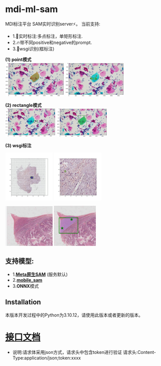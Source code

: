 # mdi-ml-sam
MDI标注平台 SAM实时识别server⚡️。
当前支持:
- 1.🌟实时标注:多点标注，单矩形标注.
- 2.🔥带不同positive和negative的prompt.
- 3.🐬wsgi识别(框标注)


<p float="left">
  <strong>(1) point模式</strong>
  <br>
  <img src="./docs/demo_point1.jpg" width="37.25%" />
  <img src="./docs/demo_point2.jpg" width="37.25%" />

  <strong>(2) rectangle模式</strong>
  <br>
  <img src="./docs/demo_rectangle1.jpg" width="32%" /> <img src="./docs/demo_rectangle2.jpg" width="32%" />

  
  <strong>(3) wsgi标注</strong>

  <img src="./docs/wsgi_demo1.png" width="30%" /> <img src="./docs/wsgi_demo2.png" width="30%" />
  
  <img src="./docs/wsgi_demo3.png" width="30%" /> <img src="./docs/wsgi_demo4.png" width="26.5%" />
</p>


## 支持模型:
  - 1.**[Meta原生SAM](https://github.com/facebookresearch/segment-anything)** (服务默认)
  - 2.**[mobile_sam](https://github.com/ChaoningZhang/MobileSAM)**
  - 3.**ONNX**模式
## Installation
本版本开发过程中的Python为3.10.12，请使用此版本或者更新的版本。
# [接口文档](./docs/接口文档.md)
+ 说明:请求体采用json方式，请求头中包含token进行验证 
请求头:Content-Type:application/json;token:xxxx
